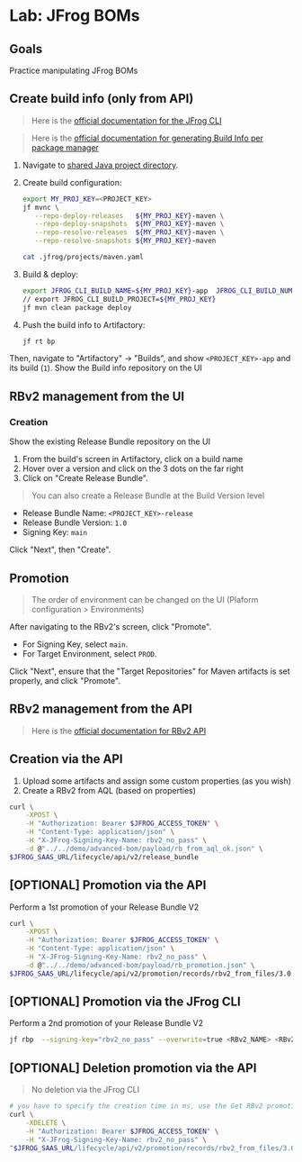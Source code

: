 # Lab: JFrog BOMs

## Goals

Practice manipulating JFrog BOMs

## Create build info (only from API)

> Here is the [official documentation for the JFrog CLI](https://docs.jfrog-applications.jfrog.io/)

> Here is the [official documentation for generating Build Info per package manager](https://docs.jfrog-applications.jfrog.io/jfrog-applications/jfrog-cli/cli-for-jfrog-artifactory#package-managers-integration)

1. Navigate to [shared Java project directory](../../common/java).
2. Create build configuration:

   ```bash
   export MY_PROJ_KEY=<PROJECT_KEY>
   jf mvnc \
      --repo-deploy-releases   ${MY_PROJ_KEY}-maven \
      --repo-deploy-snapshots  ${MY_PROJ_KEY}-maven \
      --repo-resolve-releases  ${MY_PROJ_KEY}-maven \
      --repo-resolve-snapshots ${MY_PROJ_KEY}-maven

   cat .jfrog/projects/maven.yaml
   ```

3. Build & deploy:

   ```bash
   export JFROG_CLI_BUILD_NAME=${MY_PROJ_KEY}-app  JFROG_CLI_BUILD_NUMBER=1
   // export JFROG_CLI_BUILD_PROJECT=${MY_PROJ_KEY}
   jf mvn clean package deploy 
   ```

4. Push the build info to Artifactory:

   ```bash
   jf rt bp
   ```

Then, navigate to "Artifactory" -> "Builds", and show ```<PROJECT_KEY>-app``` and its build (```1```).
Show the Build info repository on the UI

## RBv2 management from the UI

### Creation

Show the existing Release Bundle repository on the UI

1. From the build's screen in Artifactory, click on a build name
2. Hover over a version and click on the 3 dots on the far right
3. Click on "Create Release Bundle".

> You can also create a Release Bundle at the Build Version level

* Release Bundle Name: `<PROJECT_KEY>-release`
* Release Bundle Version: `1.0`
* Signing Key: `main`

Click "Next", then "Create".

## Promotion

> The order of environment can be changed on the UI (Plaform configuration > Environments)

After navigating to the RBv2's screen, click "Promote".

* For Signing Key, select `main`.
* For Target Environment, select `PROD`.

Click "Next", ensure that the "Target Repositories" for Maven artifacts is set properly, and click "Promote".

## RBv2 management from the API

> Here is the [official documentation for RBv2 API](https://jfrog.com/help/r/jfrog-rest-apis/release-lifecycle-management)

## Creation via the API

1. Upload some artifacts and assign some custom properties (as you wish)
2. Create a RBv2 from AQL (based on properties)

```bash
curl \
    -XPOST \
    -H "Authorization: Bearer $JFROG_ACCESS_TOKEN" \
    -H "Content-Type: application/json" \
    -H "X-JFrog-Signing-Key-Name: rbv2_no_pass" \
    -d @"../../demo/advanced-bom/payload/rb_from_aql_ok.json" \
$JFROG_SAAS_URL/lifecycle/api/v2/release_bundle 
```

## [OPTIONAL] Promotion via the API

Perform a 1st promotion of your Release Bundle V2

```bash
curl \
    -XPOST \
    -H "Authorization: Bearer $JFROG_ACCESS_TOKEN" \
    -H "Content-Type: application/json" \
    -H "X-JFrog-Signing-Key-Name: rbv2_no_pass" \
    -d @"../../demo/advanced-bom/payload/rb_promotion.json" \
$JFROG_SAAS_URL/lifecycle/api/v2/promotion/records/rbv2_from_files/3.0.0 
```

## [OPTIONAL] Promotion via the JFrog CLI

Perform a 2nd promotion of your Release Bundle V2

```bash
jf rbp  --signing-key="rbv2_no_pass" --overwrite=true <RBv2_NAME> <RBv2_VERSION> <ENV>
```

## [OPTIONAL] Deletion promotion via the API

> No deletion via the JFrog CLI

```bash
# you have to specify the creation time in ms, use the Get RBv2 promotion to get that info
curl \
    -XDELETE \
    -H "Authorization: Bearer $JFROG_ACCESS_TOKEN" \
    -H "X-JFrog-Signing-Key-Name: rbv2_no_pass" \
"$JFROG_SAAS_URL/lifecycle/api/v2/promotion/records/rbv2_from_files/3.0.0/1708382591227?async=false" 
```
